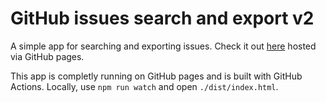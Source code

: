 GitHub issues search and export v2
======================================

A simple app for searching and exporting issues. Check it out [here](https://thojansen.github.io/issue-export-v2) hosted via GitHub pages.

This app is completly running on GitHub pages and is built with GitHub Actions. Locally, use `npm run watch` and open `./dist/index.html`.